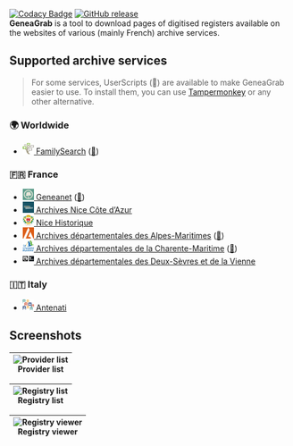 [![Codacy Badge](https://app.codacy.com/project/badge/Grade/f898064ba2e44ed2a46b4670e0c9b9c7)](https://app.codacy.com/gh/06Games/GeneaGrab/dashboard)
[![GitHub release](https://img.shields.io/github/v/release/06Games/GeneaGrab?include_prereleases)](https://github.com/06Games/GeneaGrab/releases/latest)  
**GeneaGrab** is a tool to download pages of digitised registers available on the websites of various (mainly French) archive services.

## Supported archive services

> For some services, UserScripts (🧰) are available to make GeneaGrab easier to use. To install them, you can use [Tampermonkey](https://www.tampermonkey.net/) or any other alternative.

### :earth_africa: Worldwide

* [<img src="GeneaGrab/Assets/Providers/FamilySearch.svg" width="20" height="20" /> FamilySearch](https://www.familysearch.org) ([🧰](GeneaGrab.WebScripts/FamilySearch.user.js?raw=1))

### :fr: France

* [<img src="GeneaGrab/Assets/Providers/Geneanet.svg" width="20" height="20" /> Geneanet](https://www.geneanet.org/) ([🧰](GeneaGrab.WebScripts/Geneanet.user.js?raw=1))
* [<img src="GeneaGrab/Assets/Providers/AMNice.png" width="20" height="20" /> Archives Nice Côte d’Azur](https://archives.nicecotedazur.org/)
* [<img src="GeneaGrab/Assets/Providers/NiceHistorique.svg" width="20" height="20" /> Nice Historique](http://www.nicehistorique.org/)
* [<img src="GeneaGrab/Assets/Providers/AD06.svg" width="20" height="20" /> Archives départementales des Alpes-Maritimes](https://archives06.fr/) ([🧰](GeneaGrab.WebScripts/AD06.user.js?raw=1))
* [<img src="GeneaGrab/Assets/Providers/AD17.svg" width="20" height="20" /> Archives départementales de la Charente-Maritime](https://www.archinoe.net/v2/ad17/registre.html) ([🧰](GeneaGrab.WebScripts/AD17.user.js?raw=1))
* [<img src="GeneaGrab/Assets/Providers/AD79-86.png" width="20" height="20" /> Archives départementales des Deux-Sèvres et de la Vienne](https://archives-deux-sevres-vienne.fr/)

### :it: Italy

* [<img src="GeneaGrab/Assets/Providers/Antenati.svg" width="20" height="20" /> Antenati](https://www.antenati.san.beniculturali.it/)

## Screenshots

| ![Provider list](https://github.com/06Games/GeneaGrab/assets/24252743/b9063e6c-5326-4db1-9866-0f8091b0f6d4) <br /> Provider list |
|:---:|

| ![Registry list](https://github.com/06Games/GeneaGrab/assets/24252743/3697481f-40ef-4c87-a40b-d5fc9b005706) <br /> Registry list |
|:---:|

| ![Registry viewer](https://github.com/06Games/GeneaGrab/assets/24252743/806cc732-2a68-4994-b085-c97b02421507) <br /> Registry viewer |
|:---:|
